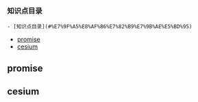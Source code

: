 <!--
 * @Author: likai ‘766173427@qq.com’
 * @Date: 2024-06-25 17:24:06
 * @LastEditors: likai ‘766173427@qq.com’
 * @LastEditTime: 2024-06-26 10:37:45
 * @FilePath: \cshiDemo\README.md
 * @Description: 这是默认设置,请设置`customMade`, 打开koroFileHeader查看配置 进行设置: https://github.com/OBKoro1/koro1FileHeader/wiki/%E9%85%8D%E7%BD%AE
-->

### 知识点目录
<!-- TOC -->

    - [知识点目录](#%E7%9F%A5%E8%AF%86%E7%82%B9%E7%9B%AE%E5%BD%95)
- [promise](#promise)
- [cesium](#cesium)

<!-- /TOC -->
<!-- /TOC -->
## promise

## cesium








